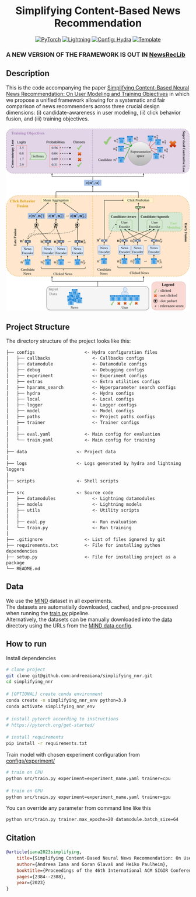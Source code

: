 <div align="center">

# Simplifying Content-Based News Recommendation

<a href="https://pytorch.org/get-started/locally/"><img alt="PyTorch" src="https://img.shields.io/badge/PyTorch-ee4c2c?logo=pytorch&logoColor=white"></a>
<a href="https://pytorchlightning.ai/"><img alt="Lightning" src="https://img.shields.io/badge/-Lightning-792ee5?logo=pytorchlightning&logoColor=white"></a>
<a href="https://hydra.cc/"><img alt="Config: Hydra" src="https://img.shields.io/badge/Config-Hydra-89b8cd"></a>
<a href="https://github.com/ashleve/lightning-hydra-template"><img alt="Template" src="https://img.shields.io/badge/-Lightning--Hydra--Template-017F2F?style=flat&logo=github&labelColor=gray"></a><br>

</div>

### A NEW VERSION OF THE FRAMEWORK IS OUT IN [NewsRecLib](https://github.com/andreeaiana/newsreclib)

## Description

This is the code accompanying the paper [Simplifying Content-Based Neural News Recommendation: On User Modeling and Training Objectives](https://arxiv.org/abs/2304.03112) in which we propose a unified framework allowing for a systematic and fair comparison of news recommenders across three crucial design dimensions: (i) candidate-awareness in user modeling, (ii) click behavior fusion, and (iii) training objectives. 

![](./framework.png)

## Project Structure

The directory structure of the project looks like this:

```
├── configs                   <- Hydra configuration files
│   ├── callbacks                <- Callbacks configs
│   ├── datamodule               <- Datamodule configs
│   ├── debug                    <- Debugging configs
│   ├── experiment               <- Experiment configs
│   ├── extras                   <- Extra utilities configs
│   ├── hparams_search           <- Hyperparameter search configs
│   ├── hydra                    <- Hydra configs
│   ├── local                    <- Local configs
│   ├── logger                   <- Logger configs
│   ├── model                    <- Model configs
│   ├── paths                    <- Project paths configs
│   ├── trainer                  <- Trainer configs
│   │
│   ├── eval.yaml             <- Main config for evaluation
│   └── train.yaml            <- Main config for training
│
├── data                   <- Project data
│
├── logs                   <- Logs generated by hydra and lightning loggers
│
├── scripts                <- Shell scripts
│
├── src                    <- Source code
│   ├── datamodules              <- Lightning datamodules
│   ├── models                   <- Lightning models
│   ├── utils                    <- Utility scripts
│   │
│   ├── eval.py                  <- Run evaluation
│   └── train.py                 <- Run training
│
├── .gitignore                <- List of files ignored by git
├── requirements.txt          <- File for installing python dependencies
├── setup.py                  <- File for installing project as a package
└── README.md
```

## Data
We use the [MIND](https://msnews.github.io/) dataset in all experiments. <br>
The datasets are automatially downloaded, cached, and pre-processed when running the [train.py](src/train.py) pipeline. <br>
Alternatively, the datasets can be manually downloaded into the [data](data/) directory using the URLs from the [MIND data config](configs/datamodule/mind.yaml).


## How to run

Install dependencies

```bash
# clone project
git clone git@github.com:andreeaiana/simplifying_nnr.git
cd simplifying_nnr

# [OPTIONAL] create conda environment
conda create -n simplifying_nnr_env python=3.9
conda activate simplifying_nnr_env

# install pytorch according to instructions
# https://pytorch.org/get-started/

# install requirements
pip install -r requirements.txt
```

Train model with chosen experiment configuration from [configs/experiment/](configs/experiment/)

```bash
# train on CPU
python src/train.py experiment=experiment_name.yaml trainer=cpu

# train on GPU
python src/train.py experiment=experiment_name.yaml trainer=gpu
```

You can override any parameter from command line like this

```bash
python src/train.py trainer.max_epochs=20 datamodule.batch_size=64
```

## Citation

```bibtex
@article{iana2023simplifying,
    title={Simplifying Content-Based Neural News Recommendation: On User Modeling and Training Objectives},
    author={Andreea Iana and Goran Glavaš and Heiko Paulheim},
    booktitle={Proceedings of the 46th International ACM SIGIR Conference on Research and Development in Information Retrieval},
    pages={2384--2388},
    year={2023}
}
```
